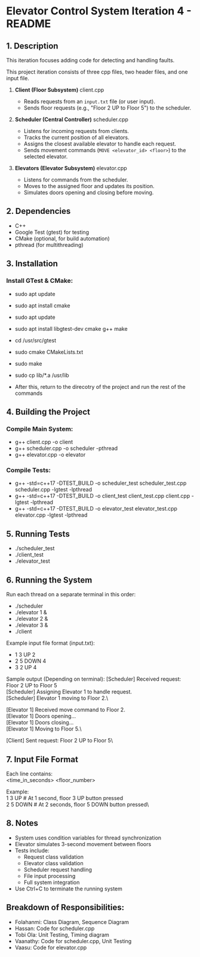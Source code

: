 
# Elevator Control System  Iteration 4 - README


## 1. Description

This iteration focuses adding code for detecting and handling faults. 

This project iteration consists of three cpp files, two header files, and one input file. 

1. **Client (Floor Subsystem)** client.cpp
   - Reads requests from an `input.txt` file (or user input).
   - Sends floor requests (e.g., "Floor 2 UP to Floor 5") to the scheduler.

2. **Scheduler (Central Controller)** scheduler.cpp
   - Listens for incoming requests from clients.
   - Tracks the current position of all elevators.
   - Assigns the closest available elevator to handle each request.
   - Sends movement commands (`MOVE <elevator_id> <floor>`) to the selected elevator.

3. **Elevators (Elevator Subsystem)** elevator.cpp
   - Listens for commands from the scheduler.
   - Moves to the assigned floor and updates its position.
   - Simulates doors opening and closing before moving.


## 2. Dependencies

- C++ 
- Google Test (gtest) for testing
- CMake (optional, for build automation)
- pthread (for multithreading)


## 3. Installation

### Install GTest & CMake:
- sudo apt update
- sudo apt install cmake

- sudo apt update
- sudo apt install libgtest-dev cmake g++ make

- cd /usr/src/gtest
- sudo cmake CMakeLists.txt
- sudo make
- sudo cp lib/*.a /usr/lib
- After this, return to the direcotry of the project and run the rest of the commands

## 4. Building the Project

### Compile Main System:
- g++ client.cpp -o client
- g++ scheduler.cpp -o scheduler -pthread
- g++ elevator.cpp -o elevator

### Compile Tests:
- g++ -std=c++17 -DTEST_BUILD -o scheduler_test scheduler_test.cpp scheduler.cpp -lgtest -lpthread
- g++ -std=c++17 -DTEST_BUILD -o client_test client_test.cpp client.cpp -lgtest -lpthread
- g++ -std=c++17 -DTEST_BUILD -o elevator_test elevator_test.cpp elevator.cpp -lgtest -lpthread

## 5. Running Tests

- ./scheduler_test
- ./client_test
- ./elevator_test

## 6. Running the System

Run each thread on a separate terminal in this order:
- ./scheduler
- ./elevator 1 &
- ./elevator 2 &
- ./elevator 3 &
- ./client

Example input file format (input.txt):
- 1 3 UP 2
- 2 5 DOWN 4
- 3 2 UP 4

Sample output (Depending on terminal):
[Scheduler] Received request: Floor 2 UP to Floor 5\
[Scheduler] Assigning Elevator 1 to handle request.\
[Scheduler] Elevator 1 moving to Floor 2.\

[Elevator 1] Received move command to Floor 2.\
[Elevator 1] Doors opening...\
[Elevator 1] Doors closing...\
[Elevator 1] Moving to Floor 5.\

[Client] Sent request: Floor 2 UP to Floor 5\


## 7. Input File Format

Each line contains:\
<time_in_seconds> <floor_number> <direction>

Example:\
1 3 UP    # At 1 second, floor 3 UP button pressed\
2 5 DOWN  # At 2 seconds, floor 5 DOWN button pressed\


## 8. Notes

- System uses condition variables for thread synchronization
- Elevator simulates 3-second movement between floors
- Tests include:
  * Request class validation
  * Elevator class validation
  * Scheduler request handling
  * File input processing
  * Full system integration
- Use Ctrl+C to terminate the running system

## Breakdown of Responsibilities:

- Folahanmi: Class Diagram, Sequence Diagram
- Hassan: Code for scheduler.cpp
- Tobi Ola: Unit Testing, Timing diagram
- Vaanathy: Code for scheduler.cpp, Unit Testing
- Vaasu: Code for elevator.cpp


